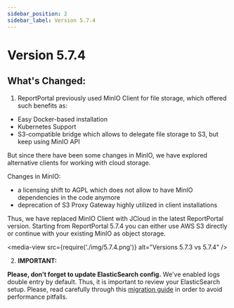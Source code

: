 ```yaml
---
sidebar_position: 2
sidebar_label: Version 5.7.4
---
```


# Version 5.7.4

## What's Changed:
1. ReportPortal previously used MinIO Client for file storage, which offered such benefits as:

- Easy Docker-based installation
- Kubernetes Support
- S3-compatible bridge which allows to delegate file storage to S3, but keep using MinIO API

But since there have been some changes in MinIO, we have explored alternative clients for working with cloud storage.

Changes in MinIO:
- a licensing shift to AGPL which does not allow to have MinIO dependencies in the code anymore
- deprecation of S3 Proxy Gateway highly utilized in client installations

Thus, we have replaced MinIO Client with JCloud in the latest ReportPortal version.
Starting from ReportPortal 5.7.4 you can either use AWS S3 directly or continue with your existing MinIO as object storage.

<media-view src={require('./img/5.7.4.png')} alt="Versions 5.7.3 vs 5.7.4" />


2. **IMPORTANT:**

**Please, don’t forget to update ElasticSearch config.**
We've enabled logs double entry by default. Thus, it is important to review your ElasticSearch setup.
Please, read carefully through this [migration guide](https://github.com/reportportal/reportportal/wiki/Migration-to-ReportPortal-v.5.7.4) in order to avoid performance pitfalls.
